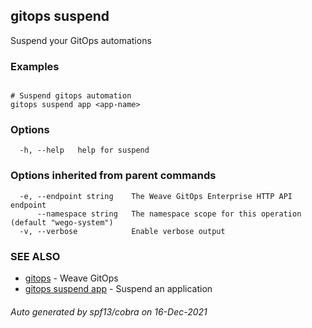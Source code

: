 ## gitops suspend

Suspend your GitOps automations

### Examples

```

# Suspend gitops automation
gitops suspend app <app-name>
```

### Options

```
  -h, --help   help for suspend
```

### Options inherited from parent commands

```
  -e, --endpoint string    The Weave GitOps Enterprise HTTP API endpoint
      --namespace string   The namespace scope for this operation (default "wego-system")
  -v, --verbose            Enable verbose output
```

### SEE ALSO

* [gitops](gitops.md)	 - Weave GitOps
* [gitops suspend app](gitops_suspend_app.md)	 - Suspend an application

###### Auto generated by spf13/cobra on 16-Dec-2021
